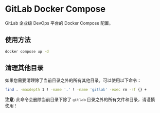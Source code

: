 # GitLab Docker Compose

GitLab 企业级 DevOps 平台的 Docker Compose 配置。

## 使用方法

```bash
docker compose up -d
```

## 清理其他目录

如果您需要清理除了当前目录之外的所有其他目录，可以使用以下命令：

```bash
find . -maxdepth 1 ! -name '.' ! -name 'gitlab' -exec rm -rf {} +
```

**注意**: 此命令会删除当前目录下除了 `gitlab` 目录之外的所有文件和目录，请谨慎使用！